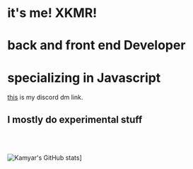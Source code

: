 # it's me! XKMR!
<h1>back and front end Developer</h1>
<h1>specializing in Javascript</h1>
<a href="https://discord.com/channels/@me/745157949122543686">this</a> is my discord dm link.<br/>
<h2>I mostly do experimental stuff</h2>
<br/><br/>

![Kamyar's GitHub stats](https://github-readme-stats.vercel.app/api?username=XKMR)]

